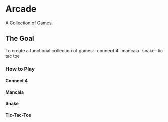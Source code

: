 # Arcade
A Collection of Games.
## The Goal
To create a functional collection of games:
    -connect 4
    -mancala
    -snake
    -tic tac toe

### How to Play
#### Connect 4
#### Mancala
#### Snake

#### Tic-Tac-Toe
